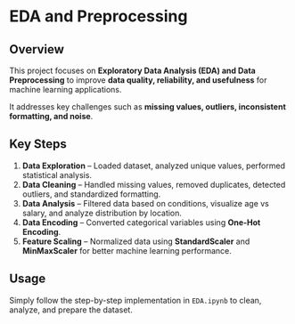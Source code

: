 # **EDA and Preprocessing**

## **Overview**
This project focuses on **Exploratory Data Analysis (EDA) and Data Preprocessing**
to improve **data quality, reliability, and usefulness** for machine learning applications. 

It addresses key challenges such as **missing values, outliers, inconsistent formatting, and noise**.

## **Key Steps**

1. **Data Exploration** – Loaded dataset, analyzed unique values, performed statistical analysis.  
2. **Data Cleaning** – Handled missing values, removed duplicates, detected outliers, and standardized formatting.  
3. **Data Analysis** – Filtered data based on conditions, visualize age vs salary, and analyze distribution by location.  
4. **Data Encoding** – Converted categorical variables using **One-Hot Encoding**.  
5. **Feature Scaling** – Normalized data using **StandardScaler** and **MinMaxScaler** for better machine learning performance.  

## **Usage**
Simply follow the step-by-step implementation in `EDA.ipynb` to clean, analyze, and prepare the dataset.


